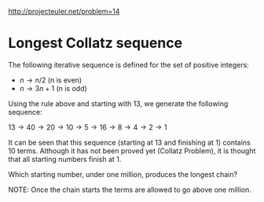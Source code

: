 http://projecteuler.net/problem=14

# Longest Collatz sequence

The following iterative sequence is defined for the set of positive integers:

- $n \rightarrow n/2$ (n is even)
- $n \rightarrow 3n + 1$ (n is odd)

Using the rule above and starting with 13, we generate the following sequence:

$13 \rightarrow 40 \rightarrow 20 \rightarrow 10 \rightarrow 5 \rightarrow 16
\rightarrow 8 \rightarrow 4 \rightarrow 2 \rightarrow 1$

It can be seen that this sequence (starting at 13 and finishing at 1) contains
10 terms. Although it has not been proved yet (Collatz Problem), it is thought
that all starting numbers finish at 1.

Which starting number, under one million, produces the longest chain?

NOTE: Once the chain starts the terms are allowed to go above one million.
